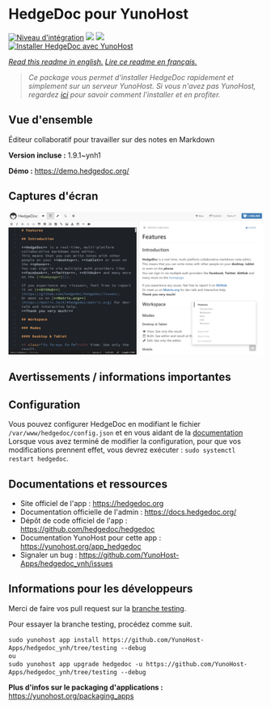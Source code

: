 # HedgeDoc pour YunoHost

[![Niveau d'intégration](https://dash.yunohost.org/integration/hedgedoc.svg)](https://dash.yunohost.org/appci/app/hedgedoc) ![](https://ci-apps.yunohost.org/ci/badges/hedgedoc.status.svg) ![](https://ci-apps.yunohost.org/ci/badges/hedgedoc.maintain.svg)  
[![Installer HedgeDoc avec YunoHost](https://install-app.yunohost.org/install-with-yunohost.svg)](https://install-app.yunohost.org/?app=hedgedoc)

*[Read this readme in english.](./README.md)*
*[Lire ce readme en français.](./README_fr.md)*

> *Ce package vous permet d'installer HedgeDoc rapidement et simplement sur un serveur YunoHost.
Si vous n'avez pas YunoHost, regardez [ici](https://yunohost.org/#/install) pour savoir comment l'installer et en profiter.*

## Vue d'ensemble

Éditeur collaboratif pour travailler sur des notes en Markdown

**Version incluse :** 1.9.1~ynh1

**Démo :** https://demo.hedgedoc.org/

## Captures d'écran

![](./doc/screenshots/screenshot.png)

## Avertissements / informations importantes

## Configuration

Vous pouvez configurer HedgeDoc en modifiant le fichier `/var/www/hedgedoc/config.json` et en vous aidant de la [documentation](https://github.com/hedgedoc/hedgedoc/blob/master/docs/configuration.md)  
Lorsque vous avez terminé de modifier la configuration, pour que vos modifications prennent effet, vous devrez exécuter : `sudo systemctl restart hedgedoc`.

## Documentations et ressources

* Site officiel de l'app : https://hedgedoc.org
* Documentation officielle de l'admin : https://docs.hedgedoc.org/
* Dépôt de code officiel de l'app : https://github.com/hedgedoc/hedgedoc
* Documentation YunoHost pour cette app : https://yunohost.org/app_hedgedoc
* Signaler un bug : https://github.com/YunoHost-Apps/hedgedoc_ynh/issues

## Informations pour les développeurs

Merci de faire vos pull request sur la [branche testing](https://github.com/YunoHost-Apps/hedgedoc_ynh/tree/testing).

Pour essayer la branche testing, procédez comme suit.
```
sudo yunohost app install https://github.com/YunoHost-Apps/hedgedoc_ynh/tree/testing --debug
ou
sudo yunohost app upgrade hedgedoc -u https://github.com/YunoHost-Apps/hedgedoc_ynh/tree/testing --debug
```

**Plus d'infos sur le packaging d'applications :** https://yunohost.org/packaging_apps